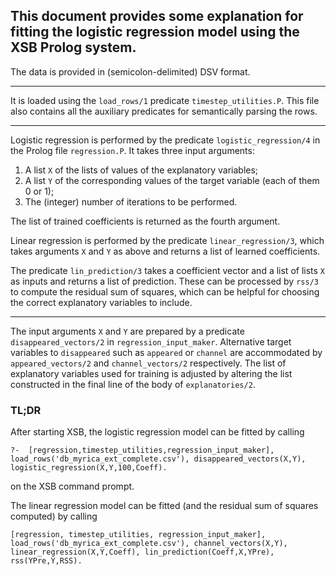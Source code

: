 ## This document provides some explanation for fitting the logistic regression model using the XSB Prolog system.

The data is provided in (semicolon-delimited) DSV format.

----

It is loaded using the `load_rows/1` predicate `timestep_utilities.P`. This file also contains all the auxiliary predicates for semantically parsing the rows.

----

Logistic regression is performed by the predicate `logistic_regression/4` in the Prolog file `regression.P`. It takes three input arguments:

1. A list `X` of the lists of values of the explanatory variables;
2. A list `Y` of the corresponding values of the target variable (each of them 0 or 1);
3. The (integer) number of iterations to be performed.

The list of trained coefficients is returned as the fourth argument.

Linear regression is performed by the predicate `linear_regression/3`, which takes arguments `X` and `Y` as above and returns a list of learned coefficients.

The predicate `lin_prediction/3` takes a coefficient vector and a list of lists `X` as inputs and returns a list of prediction. These can be processed by `rss/3` to compute the residual sum of squares, which can be helpful for choosing the correct explanatory variables to include.

----

The input arguments `X` and `Y` are prepared by a predicate `disappeared_vectors/2` in `regression_input_maker`. Alternative target variables to `disappeared` such as `appeared` or `channel` are accommodated by `appeared_vectors/2` and `channel_vectors/2` respectively. The list of explanatory variables used for training is adjusted by altering the list constructed in the final line of the body of `explanatories/2`.

### TL;DR

After starting XSB, the logistic regression model can be fitted by calling

```
?-  [regression,timestep_utilities,regression_input_maker],  load_rows('db_myrica_ext_complete.csv'), disappeared_vectors(X,Y), logistic_regression(X,Y,100,Coeff).
```

on the XSB command prompt.

The linear regression model can be fitted (and the residual sum of squares computed) by calling

```
[regression, timestep_utilities, regression_input_maker],  load_rows('db_myrica_ext_complete.csv'), channel_vectors(X,Y), linear_regression(X,Y,Coeff), lin_prediction(Coeff,X,YPre), rss(YPre,Y,RSS).
```
